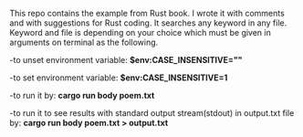 This repo contains the example from Rust book. I wrote it with comments and with suggestions for Rust coding.
It searches any keyword in any file. Keyword and file is depending on your choice which must be given in arguments on terminal as the following.

-to unset environment variable: **$env:CASE_INSENSITIVE=""** 

-to set environment variable: **$env:CASE_INSENSITIVE=1** 

-to run it by: **cargo run body poem.txt**

-to run it to see results with standard output stream(stdout) in output.txt file by: **cargo run body poem.txt > output.txt** 
